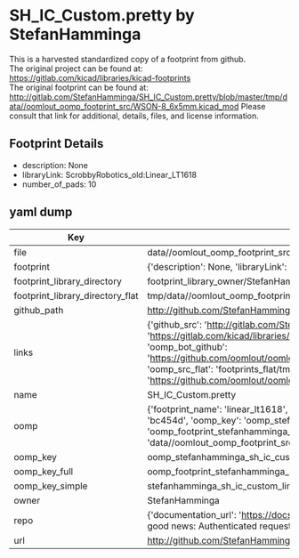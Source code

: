 # SH_IC_Custom.pretty by StefanHamminga  
This is a harvested standardized copy of a footprint from github.  
The original project can be found at:  
https://gitlab.com/kicad/libraries/kicad-footprints  
The original footprint can be found at:
http://gitlab.com/StefanHamminga/SH_IC_Custom.pretty/blob/master/tmp/data//oomlout_oomp_footprint_src/WSON-8_6x5mm.kicad_mod
Please consult that link for additional, details, files, and license information.  
## Footprint Details
* description: None  
* libraryLink: ScrobbyRobotics_old:Linear_LT1618  
* number_of_pads: 10  
## yaml dump  
| Key | Value |  
| --- | --- |  
| file | data//oomlout_oomp_footprint_src/SH_IC_Custom.pretty/Linear_LT1618.kicad_mod |  
| footprint | {'description': None, 'libraryLink': 'ScrobbyRobotics_old:Linear_LT1618', 'number_of_pads': 10} |  
| footprint_library_directory | footprint_library_owner/StefanHamminga_SH_IC_Custom.pretty |  
| footprint_library_directory_flat | tmp/data//oomlout_oomp_footprint_src/footprints_flat/stefanhamminga_sh_ic_custom_linear_lt1618/working |  
| github_path | http://github.com/StefanHamminga/SH_IC_Custom.pretty/blob/master/tmp/data//oomlout_oomp_footprint_src/Linear_LT1618.kicad_mod |  
| links | {'github_src': 'http://gitlab.com/StefanHamminga/SH_IC_Custom.pretty/blob/master/tmp/data//oomlout_oomp_footprint_src/WSON-8_6x5mm.kicad_mod', 'github_src_repo': 'https://gitlab.com/kicad/libraries/kicad-footprints', 'oomp_bot': 'tmp/data//oomlout_oomp_footprint_src/footprints/stefanhamminga_sh_ic_custom_linear_lt1618/working', 'oomp_bot_github': 'https://github.com/oomlout/oomlout_oomp_footprint_bot/tree/main/tmp/data//oomlout_oomp_footprint_src/footprints/stefanhamminga_sh_ic_custom_linear_lt1618/working', 'oomp_src_flat': 'footprints_flat/tmp/data//oomlout_oomp_footprint_src/footprints_flat/stefanhamminga_sh_ic_custom_linear_lt1618/working', 'oomp_src_flat_github': 'https://github.com/oomlout/oomlout_oomp_footprint_src/tree/main/tmp/data//oomlout_oomp_footprint_src/footprints_flat/stefanhamminga_sh_ic_custom_linear_lt1618/working'} |  
| name | SH_IC_Custom.pretty |  
| oomp | {'footprint_name': 'linear_lt1618', 'library_name': 'sh_ic_custom', 'md5': 'bc454d46439a4c6223e627f51074cd2b', 'md5_10': 'bc454d4643', 'md5_5': 'bc454', 'md5_6': 'bc454d', 'oomp_key': 'oomp_stefanhamminga_sh_ic_custom_linear_lt1618', 'oomp_key_extra': 'oomp_footprint_stefanhamminga_sh_ic_custom_linear_lt1618', 'oomp_key_full': 'oomp_footprint_stefanhamminga_sh_ic_custom_linear_lt1618_bc454d', 'oomp_key_simple': 'stefanhamminga_sh_ic_custom_linear_lt1618', 'original_filename': 'data//oomlout_oomp_footprint_src/SH_IC_Custom.pretty/Linear_LT1618.kicad_mod', 'owner_name': 'stefanhamminga'} |  
| oomp_key | oomp_stefanhamminga_sh_ic_custom_linear_lt1618 |  
| oomp_key_full | oomp_footprint_stefanhamminga_sh_ic_custom_linear_lt1618 |  
| oomp_key_simple | stefanhamminga_sh_ic_custom_linear_lt1618 |  
| owner | StefanHamminga |  
| repo | {'documentation_url': 'https://docs.github.com/rest/overview/resources-in-the-rest-api#rate-limiting', 'message': "API rate limit exceeded for 84.66.142.224. (But here's the good news: Authenticated requests get a higher rate limit. Check out the documentation for more details.)"} |  
| url | http://github.com/StefanHamminga/SH_IC_Custom.pretty |  

